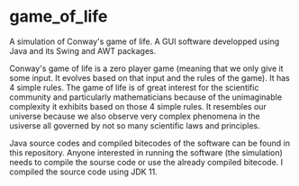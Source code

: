 # game_of_life
A simulation of Conway's game of life. A GUI software developped using Java and its Swing and AWT packages.

Conway's game of life is a zero player game (meaning that we only give it some input. It evolves based on that
input and the rules of the game). It has 4 simple rules. The game of life is of great interest for the scientific community 
and particularly mathematicians because of the unimaginable complexity it exhibits based on those 4 simple rules. It 
resembles our universe because we also observe very complex phenomena in the usiverse all governed by not so many scientific 
laws and principles.

Java source codes and compiled bitecodes of the software can be found in this repository. Anyone interested in running
the software (the simulation) needs to compile the sourse code or use the already compiled bitecode. I compiled the
source code using JDK 11.
